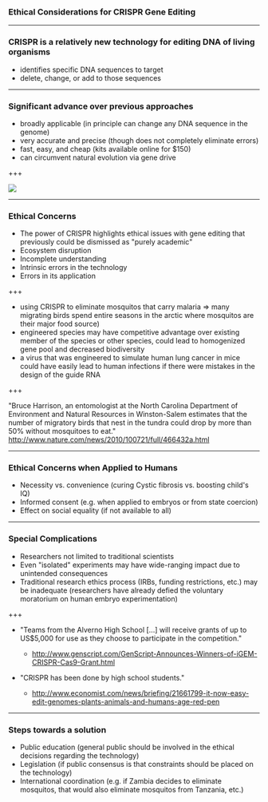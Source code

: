 
### Ethical Considerations for CRISPR Gene Editing

---

### CRISPR is a relatively new technology for editing DNA of living organisms

* identifies specific DNA sequences to target
* delete, change, or add to those sequences

---

### Significant advance over previous approaches

* broadly applicable (in principle can change any DNA sequence in the genome)
* very accurate and precise (though does not completely eliminate errors)
* fast, easy, and cheap (kits available online for $150)
* can circumvent natural evolution via gene drive

+++

![](http://cdn3.bigcommerce.com/s-89v4ku3/products/195/images/526/SXSWAdEdit__30029.1487704062.1280.1280.jpg?c=2)

---

### Ethical Concerns

* The power of CRISPR highlights ethical issues with gene editing that previously could be dismissed as "purely academic"
* Ecosystem disruption
* Incomplete understanding
* Intrinsic errors in the technology
* Errors in its application

+++

* using CRISPR to eliminate mosquitos that carry malaria => many migrating birds spend entire seasons in the arctic where mosquitos are their major food source)
* engineered species may have competitive advantage over existing member of the species or other species, could lead to homogenized gene pool and decreased biodiversity
* a virus that was engineered to simulate human lung cancer in mice could have easily lead to human infections if there were mistakes in the design of the guide RNA

+++

"Bruce Harrison, an entomologist at the North Carolina Department of Environment and Natural Resources in Winston-Salem estimates that the number of migratory birds that nest in the tundra could drop by more than 50% without mosquitoes to eat." http://www.nature.com/news/2010/100721/full/466432a.html

---

### Ethical Concerns when Applied to Humans

* Necessity vs. convenience (curing Cystic fibrosis vs. boosting child's IQ)
* Informed consent (e.g. when applied to embryos or from state coercion)
* Effect on social equality (if not available to all)

---

### Special Complications

* Researchers not limited to traditional scientists
* Even "isolated" experiments may have wide-ranging impact due to unintended consequences
* Traditional research ethics process (IRBs, funding restrictions, etc.) may be inadequate (researchers have already defied the voluntary moratorium on human embryo experimentation)

+++

* "Teams from the Alverno High School [...] will receive grants of up to US$5,000 for use as they choose to participate in the competition."
    - http://www.genscript.com/GenScript-Announces-Winners-of-iGEM-CRISPR-Cas9-Grant.html

* "CRISPR has been done by high school students." 
    - http://www.economist.com/news/briefing/21661799-it-now-easy-edit-genomes-plants-animals-and-humans-age-red-pen

---

### Steps towards a solution

* Public education (general public should be involved in the ethical decisions regarding the technology)
* Legislation (if public consensus is that constraints should be placed on the technology)
* International coordination (e.g. if Zambia decides to eliminate mosquitos, that would also eliminate mosquitos from Tanzania, etc.)

